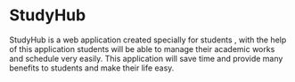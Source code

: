 
# StudyHub

StudyHub is a web application created specially for students , with the help of this application students will be able to manage their academic works and schedule very easily. This application will save time and provide many benefits to students and make their life easy.
